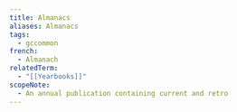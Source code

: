 ```yaml
---
title: Almanacs
aliases: Almanacs
tags:
  - gccommon
french:
  - Almanach
relatedTerm:
  - "[[Yearbooks]]"
scopeNote:
  - An annual publication containing current and retro
---
```

